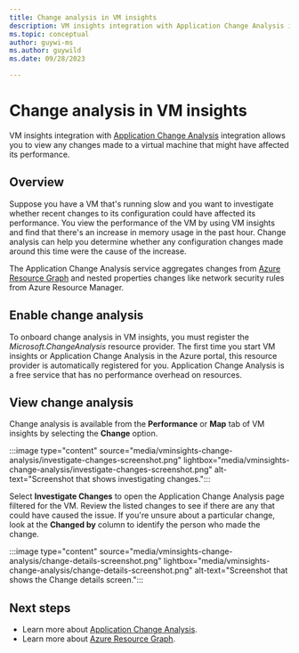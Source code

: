 ```yaml
---
title: Change analysis in VM insights
description: VM insights integration with Application Change Analysis integration allows you to view any changes made to a virtual machine that might have affected it performance.
ms.topic: conceptual
author: guywi-ms
ms.author: guywild
ms.date: 09/28/2023

---
```


# Change analysis in VM insights
VM insights integration with [Application Change Analysis](../app/change-analysis.md) integration allows you to view any changes made to a virtual machine that might have affected its performance.

## Overview
Suppose you have a VM that's running slow and you want to investigate whether recent changes to its configuration could have affected its performance. You view the performance of the VM by using VM insights and find that there's an increase in memory usage in the past hour. Change analysis can help you determine whether any configuration changes made around this time were the cause of the increase.

The Application Change Analysis service aggregates changes from [Azure Resource Graph](../../governance/resource-graph/how-to/get-resource-changes.md) and nested properties changes like network security rules from Azure Resource Manager.

## Enable change analysis
To onboard change analysis in VM insights, you must register the *Microsoft.ChangeAnalysis* resource provider. The first time you start VM insights or Application Change Analysis in the Azure portal, this resource provider is automatically registered for you. Application Change Analysis is a free service that has no performance overhead on resources.

## View change analysis
Change analysis is available from the **Performance** or **Map** tab of VM insights by selecting the **Change** option.

:::image type="content" source="media/vminsights-change-analysis/investigate-changes-screenshot.png" lightbox="media/vminsights-change-analysis/investigate-changes-screenshot.png" alt-text="Screenshot that shows investigating changes.":::

Select **Investigate Changes** to open the Application Change Analysis page filtered for the VM. Review the listed changes to see if there are any that could have caused the issue. If you're unsure about a particular change, look at the **Changed by** column to identify the person who made the change.

:::image type="content" source="media/vminsights-change-analysis/change-details-screenshot.png" lightbox="media/vminsights-change-analysis/change-details-screenshot.png" alt-text="Screenshot that shows the Change details screen.":::

## Next steps
- Learn more about [Application Change Analysis](../app/change-analysis.md).
- Learn more about [Azure Resource Graph](../../governance/resource-graph/how-to/get-resource-changes.md).

